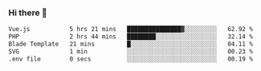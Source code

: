 ### Hi there 👋

<!--START_SECTION:waka-->

```txt
Vue.js           5 hrs 21 mins   ███████████████▓░░░░░░░░░   62.92 %
PHP              2 hrs 44 mins   ████████░░░░░░░░░░░░░░░░░   32.14 %
Blade Template   21 mins         █░░░░░░░░░░░░░░░░░░░░░░░░   04.11 %
SVG              1 min           ░░░░░░░░░░░░░░░░░░░░░░░░░   00.23 %
.env file        0 secs          ░░░░░░░░░░░░░░░░░░░░░░░░░   00.19 %
```

<!--END_SECTION:waka-->

<!--
**Jonas-VanHaeken/Jonas-VanHaeken** is a ✨ _special_ ✨ repository because its `README.md` (this file) appears on your GitHub profile.

Here are some ideas to get you started:

- 🔭 I’m currently working on ...
- 🌱 I’m currently learning ...
- 👯 I’m looking to collaborate on ...
- 🤔 I’m looking for help with ...
- 💬 Ask me about ...
- 📫 How to reach me: ...
- 😄 Pronouns: ...
- ⚡ Fun fact: ...
-->
